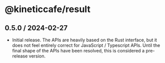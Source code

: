 # @kineticcafe/result

## 0.5.0 / 2024-02-27

- Initial release. The APIs are heavily based on the Rust interface, but it does
  not feel entirely correct for JavaScript / Typescript APIs. Until the final
  shape of the APIs have been resolved, this is considered a pre-release
  version.
